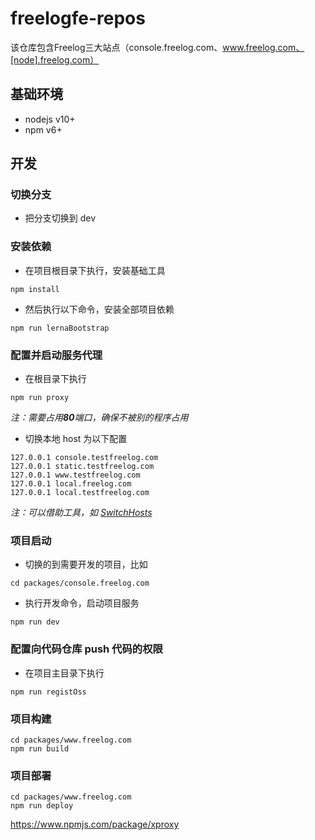 # freelogfe-repos
该仓库包含Freelog三大站点（console.freelog.com、www.freelog.com、[node].freelog.com）

## 基础环境

- nodejs v10+
- npm v6+

## 开发

### 切换分支
- 把分支切换到 dev

### 安装依赖

- 在项目根目录下执行，安装基础工具

```
npm install
```

- 然后执行以下命令，安装全部项目依赖
```
npm run lernaBootstrap
```

### 配置并启动服务代理

- 在根目录下执行

```
npm run proxy
```
*注：需要占用**80**端口，确保不被别的程序占用*

- 切换本地 host 为以下配置

```
127.0.0.1 console.testfreelog.com 
127.0.0.1 static.testfreelog.com 
127.0.0.1 www.testfreelog.com
127.0.0.1 local.freelog.com 
127.0.0.1 local.testfreelog.com
```
*注：可以借助工具，如 [SwitchHosts](https://oldj.github.io/SwitchHosts/)*

### 项目启动

- 切换的到需要开发的项目，比如

```
cd packages/console.freelog.com
```

- 执行开发命令，启动项目服务
```
npm run dev
```

### 配置向代码仓库 push 代码的权限

- 在项目主目录下执行
```
npm run registOss
```


### 项目构建
```
cd packages/www.freelog.com
npm run build
```

### 项目部署
```
cd packages/www.freelog.com
npm run deploy
```
https://www.npmjs.com/package/xproxy
